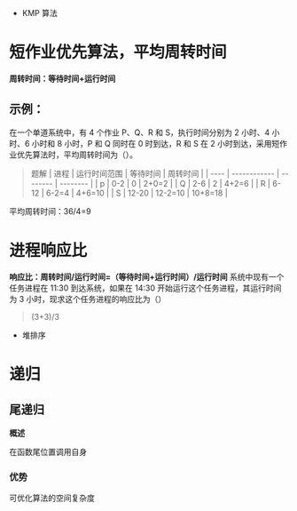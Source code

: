 - KMP 算法

# 短作业优先算法，平均周转时间

**周转时间：等待时间+运行时间**

## 示例：

在一个单道系统中，有 4 个作业 P、Q、R 和 S，执行时间分别为 2 小时、4 小时、6 小时和 8 小时，P 和 Q 同时在 0 时到达，R 和 S 在 2 小时到达，采用短作业优先算法时，平均周转时间为（）。

> 题解
> | 进程 | 运行时间范围 | 等待时间 | 周转时间 |
> | ---- | ------------ | -------- | -------- |
> | p | 0-2 | 0 | 2+0=2 |
> | Q | 2-6 | 2 | 4+2=6 |
> | R | 6-12 | 6-2=4 | 4+6=10 |
> | S | 12-20 | 12-2=10 | 10+8=18 |

平均周转时间：36/4=9

# 进程响应比

**响应比：周转时间/运行时间=（等待时间+运行时间）/运行时间**
系统中现有一个任务进程在 11:30 到达系统，如果在 14:30 开始运行这个任务进程，其运行时间为 3 小时，现求这个任务进程的响应比为（）

> (3+3)/3

- 堆排序

# 递归

## 尾递归

**概述**

在函数尾位置调用自身

### 优势

可优化算法的空间复杂度

